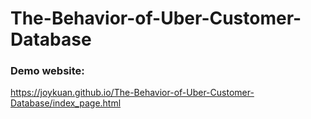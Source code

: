 # The-Behavior-of-Uber-Customer-Database

### Demo website:
https://joykuan.github.io/The-Behavior-of-Uber-Customer-Database/index_page.html


